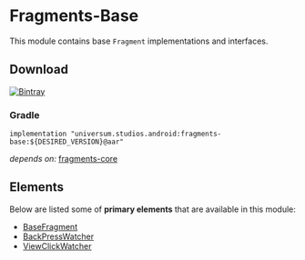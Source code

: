 Fragments-Base
===============

This module contains base `Fragment` implementations and interfaces.

## Download ##
[![Bintray](https://api.bintray.com/packages/universum-studios/android/universum.studios.android%3Afragments/images/download.svg)](https://bintray.com/universum-studios/android/universum.studios.android%3Afragments/_latestVersion)

### Gradle ###

    implementation "universum.studios.android:fragments-base:${DESIRED_VERSION}@aar"

_depends on:_
[fragments-core](https://github.com/universum-studios/android_fragments/tree/master/library-core)

## Elements ##

Below are listed some of **primary elements** that are available in this module:

- [BaseFragment](https://github.com/universum-studios/android_fragments/tree/master/library-base/src/main/java/universum/studios/android/fragment/BaseFragment.java)
- [BackPressWatcher](https://github.com/universum-studios/android_fragments/tree/master/library-base/src/main/java/universum/studios/android/fragment/BackPressWatcher.java)
- [ViewClickWatcher](https://github.com/universum-studios/android_fragments/tree/master/library-base/src/main/java/universum/studios/android/fragment/BackPressWatcher.java)
